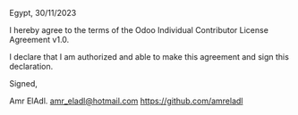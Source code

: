 Egypt, 30/11/2023

I hereby agree to the terms of the Odoo Individual Contributor License
Agreement v1.0.

I declare that I am authorized and able to make this agreement and sign this
declaration.

Signed,

Amr ElAdl. amr_eladl@hotmail.com https://github.com/amreladl